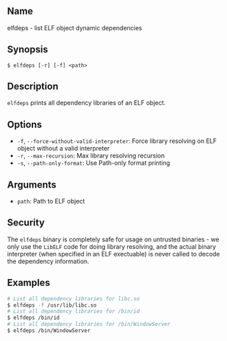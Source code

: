 ## Name

elfdeps - list ELF object dynamic dependencies

## Synopsis

```**sh
$ elfdeps [-r] [-f] <path>
```

## Description

`elfdeps` prints all dependency libraries of an ELF object.

## Options

* `-f`, `--force-without-valid-interpreter`: Force library resolving on ELF 
    object without a valid interpreter
* `-r`, `--max-recursion`: Max library resolving recursion
* `-s`, `--path-only-format`: Use Path-only format printing

## Arguments

* `path`: Path to ELF object

## Security

The `elfdeps` binary is completely safe for usage on untrusted binaries - 
we only use the `LibELF` code for doing library resolving, and the actual 
binary interpreter (when specified in an ELF exectuable) is never called to
decode the dependency information.

## Examples

```sh
# List all dependency libraries for libc.so
$ elfdeps -f /usr/lib/libc.so
# List all dependency libraries for /bin/id
$ elfdeps /bin/id
# List all dependency libraries for /bin/WindowServer
$ elfdeps /bin/WindowServer
```
